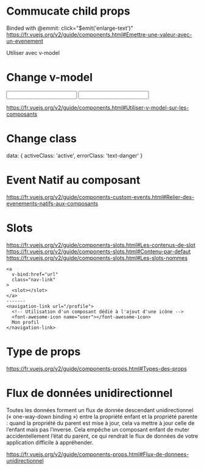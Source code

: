 # Commucate child props

Binded with @emmit: click="\$emit('enlarge-text')"
https://fr.vuejs.org/v2/guide/components.html#Emettre-une-valeur-avec-un-evenement

Utiliser avec v-model

# Change v-model

<input v-model="searchText">
<input v-bind:value="searchText" v-on:input="searchText = "$event.target.value">

https://fr.vuejs.org/v2/guide/components.html#Utiliser-v-model-sur-les-composants

# Change class

<div v-bind:class="[activeClass, errorClass]"></div>
<div v-bind:class="[isActive ? activeClass : '', errorClass]"></div>

data: {
activeClass: 'active',
errorClass: 'text-danger'
}

# Event Natif au composant

https://fr.vuejs.org/v2/guide/components-custom-events.html#Relier-des-evenements-natifs-aux-composants

# Slots

https://fr.vuejs.org/v2/guide/components-slots.html#Les-contenus-de-slot
https://fr.vuejs.org/v2/guide/components-slots.html#Contenu-par-defaut
https://fr.vuejs.org/v2/guide/components-slots.html#Les-slots-nommes

```
<a
  v-bind:href="url"
  class="nav-link"
>
  <slot></slot>
</a>
-------
<navigation-link url="/profile">
  <!-- Utilisation d'un composant dédié à l'ajout d'une icône -->
  <font-awesome-icon name="user"></font-awesome-icon>
  Mon profil
</navigation-link>

```

# Type de props

https://fr.vuejs.org/v2/guide/components-props.html#Types-des-props

# Flux de données unidirectionnel

Toutes les données forment un flux de donnée descendant unidirectionnel (« one-way-down binding ») entre la propriété enfant et la propriété parente : quand la propriété du parent est mise à jour, cela va mettre à jour celle de l’enfant mais pas l’inverse. Cela empêche un composant enfant de muter accidentellement l’état du parent, ce qui rendrait le flux de données de votre application difficile à appréhender.

https://fr.vuejs.org/v2/guide/components-props.html#Flux-de-donnees-unidirectionnel
